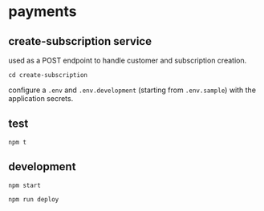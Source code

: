 # payments

## create-subscription service

used as a POST endpoint to handle customer and subscription creation.

```
cd create-subscription
```

configure a `.env` and `.env.development` (starting from `.env.sample`) with the application secrets.

## test

```
npm t
```

## development

```
npm start
```

```
npm run deploy
```

